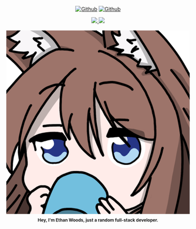 

<!-- ![](https://visitor-badge.laobi.icu/badge?page_id=Etwodev.Etwodev) [![Github](https://img.shields.io/github/followers/Etwodev?label=Follow&style=social)](https://github.com/Etwodev) -->

<div align="center">

  <a href="">[![Github](https://visitor-badge.laobi.icu/badge?page_id=Etwodev.Etwodev)](https://github.com/Etwodev)</a>
  <a href="">[![Github](https://img.shields.io/github/followers/Etwodev?label=Follow&style=social)](https://github.com/Etwodev)</a>


  <a href="https://github.com/anuraghazra/github-readme-stats">
    <img 
      src="https://github-readme-stats-liard-eta-14.vercel.app/api/top-langs/?username=Etwodev&langs_count=10&theme=dracula&role=OWNER,COLLABORATOR"
      height="138"
    />
  </a>

  <a href="https://github.com/anuraghazra/github-readme-stats">
    <img src="https://github-readme-stats-liard-eta-14.vercel.app/api?username=Etwodev&show_icons=true&count_private=true&include_all_commits=true&theme=dracula&role=OWNER,ORGANIZATION_MEMBER,COLLABORATOR" height="138"/>
  </a>
  
  <br/>
  <br/>
  
</div>

<div align="center">
  <img src="https://github.com/Etwodev/Etwodev/blob/main/icon.png" alt="Icon" width="500" height="500"/>
  <br><b><sub>Hey, I'm Ethan Woods, just a random full-stack developer.</sub></b></br>
</div>


<!-- Hello there! I'm a self-taught programmer that has worked on a generally wide range of projects. The majority of my projects have been personal, but I hope to expand my sights as soon as I can. My greatest 'creations' thus far is [Ayako](https://www.ayako.one), an API for simplifying workload and making bots more lightweight, and the winning project of the KES2021 Gamejam 'Everlight' which can be found [here](https://etwodev.github.io/projects/Everlight/); for demonstrating creative understanding of the requirements and good game design. It also has some projectile predictions.

### Why?
I first got into programming because it acted as a medium where I could make things that could not be easily found as an app or done. Renaming files, automating deletion processes- there were all sorts of things. I then started to see the value of programming- and wanted to get better by learning another language, which would then go on to be C#. I then started participating in competitions, and loved the time-based aspect of problem solving. These include competitions for BIO and Bebras. -->




